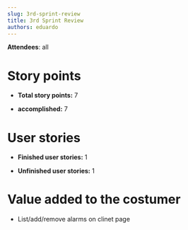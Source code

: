 ```yaml
---
slug: 3rd-sprint-review
title: 3rd Sprint Review
authors: eduardo
---
```


**Attendees**: all 

# Story points

* **Total story points:** 7

* **accomplished:** 7

# User stories

* **Finished user stories:** 1

* **Unfinished user stories:** 1 

# Value added to the costumer
* List/add/remove alarms on clinet page